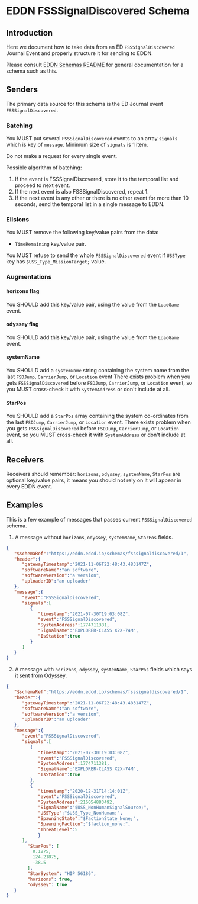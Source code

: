 # EDDN FSSSignalDiscovered Schema

## Introduction
Here we document how to take data from an ED `FSSSignalDiscovered` Journal 
Event and properly structure it for sending to EDDN.

Please consult [EDDN Schemas README](./README-EDDN-schemas.md) for general
documentation for a schema such as this.

## Senders
The primary data source for this schema is the ED Journal event 
`FSSSignalDiscovered`.

### Batching
You MUST put several `FSSSignalDiscovered` events to an array `signals` which is key of `message`. Minimum size of 
`signals` is 1 item.

Do not make a request for every single event.

Possible algorithm of batching:
1. If the event is FSSSignalDiscovered, store it to the temporal list and proceed to next event.
2. If the next event is also FSSSignalDiscovered, repeat 1.
3. If the next event is any other or there is no other event for more than 10 seconds, send the 
   temporal list in a single message to EDDN.

### Elisions
You MUST remove the following key/value pairs from the data:

  - `TimeRemaining` key/value pair.

You MUST refuse to send the whole `FSSSignalDiscovered` event if `USSType` key has `$USS_Type_MissionTarget;` value.

### Augmentations
#### horizons flag
You SHOULD add this key/value pair, using the value from the `LoadGame` event.

#### odyssey flag
You SHOULD add this key/value pair, using the value from the `LoadGame` event.

#### systemName
You SHOULD add a `systemName` string containing the system name from the last `FSDJump`, `CarrierJump`, or `Location` 
event There exists problem when you gets `FSSSignalDiscovered` before
`FSDJump`, `CarrierJump`, or `Location` event, so you MUST cross-check it with `SystemAddress` or don't include at all. 

#### StarPos
You SHOULD add a `StarPos` array containing the system co-ordinates from the 
last `FSDJump`, `CarrierJump`, or `Location` event. There exists problem when you gets `FSSSignalDiscovered` before
`FSDJump`, `CarrierJump`, or `Location` event, so you MUST cross-check it with `SystemAddress` or don't include at all. 

## Receivers
Receivers should remember: `horizons`, `odyssey`, `systemName`, `StarPos` are optional key/value pairs, it means you
should not rely on it will appear in every EDDN event.

## Examples
This is a few example of messages that passes current `FSSSignalDiscovered` schema.
1. A message without `horizons`, `odyssey`, `systemName`, `StarPos` fields.
```json
{
   "$schemaRef":"https://eddn.edcd.io/schemas/fsssignaldiscovered/1",
   "header":{
      "gatewayTimestamp":"2021-11-06T22:48:43.483147Z",
      "softwareName":"an software",
      "softwareVersion":"a version",
      "uploaderID":"an uploader"
   },
   "message":{
      "event":"FSSSignalDiscovered",
      "signals":[
         {
            "timestamp":"2021-07-30T19:03:08Z",
            "event":"FSSSignalDiscovered",
            "SystemAddress":1774711381,
            "SignalName":"EXPLORER-CLASS X2X-74M",
            "IsStation":true
         }
      ]
   }
}
```

2. A message with `horizons`, `odyssey`, `systemName`, `StarPos` fields which says it sent from Odyssey.
```json
{
   "$schemaRef":"https://eddn.edcd.io/schemas/fsssignaldiscovered/1",
   "header":{
      "gatewayTimestamp":"2021-11-06T22:48:43.483147Z",
      "softwareName":"an software",
      "softwareVersion":"a version",
      "uploaderID":"an uploader"
   },
   "message":{
      "event":"FSSSignalDiscovered",
      "signals":[
         {
            "timestamp":"2021-07-30T19:03:08Z",
            "event":"FSSSignalDiscovered",
            "SystemAddress":1774711381,
            "SignalName":"EXPLORER-CLASS X2X-74M",
            "IsStation":true
         },
         { 
            "timestamp":"2020-12-31T14:14:01Z", 
            "event":"FSSSignalDiscovered", 
            "SystemAddress":216054883492, 
            "SignalName":"$USS_NonHumanSignalSource;", 
            "USSType":"$USS_Type_NonHuman;",
            "SpawningState":"$FactionState_None;", 
            "SpawningFaction":"$faction_none;",
            "ThreatLevel":5
            }
      ],
        "StarPos": [
          8.1875,
          124.21875,
          -38.5
        ],
        "StarSystem": "HIP 56186",
        "horizons": true,
        "odyssey": true
   }
}
```
